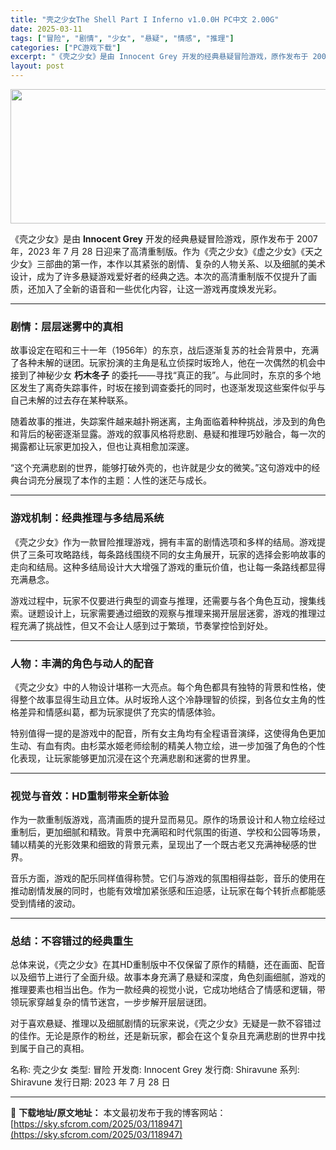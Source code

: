 ```yaml
---
title: "壳之少女The Shell Part I Inferno v1.0.0H PC中文 2.00G"
date: 2025-03-11
tags: ["冒险", "剧情", "少女", "悬疑", "情感", "推理"]
categories: ["PC游戏下载"]
excerpt: "《壳之少女》是由 Innocent Grey 开发的经典悬疑冒险游戏，原作发布于 2007 年，2023 年 7 月 28 日迎来了高清重制版。作为《壳之少女》《虚之少女》《天之少女》三部曲的第一作，本作以其紧张的剧情、复杂的人物关系、以及细腻的美术设计，成为了许多悬疑游戏爱好者的经典之选。本次的高&hellip;"
layout: post
---
```


<img class="aligncenter size-full wp-image-118948" src="https://sky.sfcrom.com/wp-content/uploads/2025/03/2025031114183259.webp" alt="" width="660" height="215" />
<p data-start="28" data-end="223">《壳之少女》是由 <strong data-start="37" data-end="54">Innocent Grey</strong> 开发的经典悬疑冒险游戏，原作发布于 2007 年，2023 年 7 月 28 日迎来了高清重制版。作为《壳之少女》《虚之少女》《天之少女》三部曲的第一作，本作以其紧张的剧情、复杂的人物关系、以及细腻的美术设计，成为了许多悬疑游戏爱好者的经典之选。本次的高清重制版不仅提升了画质，还加入了全新的语音和一些优化内容，让这一游戏再度焕发光彩。</p>


<hr data-start="225" data-end="228" />

<h3 data-start="230" data-end="251"><strong data-start="234" data-end="249">剧情：层层迷雾中的真相</strong></h3>
<p data-start="253" data-end="418">故事设定在昭和三十一年（1956年）的东京，战后逐渐复苏的社会背景中，充满了各种未解的谜团。玩家扮演的主角是私立侦探时坂玲人，他在一次偶然的机会中接到了神秘少女 <strong data-start="334" data-end="342">朽木冬子</strong> 的委托——寻找“真正的我”。与此同时，东京的多个地区发生了离奇失踪事件，时坂在接到调查委托的同时，也逐渐发现这些案件似乎与自己未解的过去存在某种联系。</p>
<p data-start="420" data-end="515">随着故事的推进，失踪案件越来越扑朔迷离，主角面临着种种挑战，涉及到的角色和背后的秘密逐渐显露。游戏的叙事风格将悲剧、悬疑和推理巧妙融合，每一次的揭露都让玩家更加投入，但也让真相愈加深邃。</p>
<p data-start="517" data-end="577">“这个充满悲剧的世界，能够打破外壳的，也许就是少女的微笑。”这句游戏中的经典台词充分展现了本作的主题：人性的迷茫与成长。</p>


<hr data-start="579" data-end="582" />

<h3 data-start="584" data-end="609"><strong data-start="588" data-end="607">游戏机制：经典推理与多结局系统</strong></h3>
<p data-start="611" data-end="724">《壳之少女》作为一款冒险推理游戏，拥有丰富的剧情选项和多样的结局。游戏提供了三条可攻略路线，每条路线围绕不同的女主角展开，玩家的选择会影响故事的走向和结局。这种多结局设计大大增强了游戏的重玩价值，也让每一条路线都显得充满悬念。</p>
<p data-start="726" data-end="828">游戏过程中，玩家不仅要进行典型的调查与推理，还需要与各个角色互动，搜集线索。谜题设计上，玩家需要通过细致的观察与推理来揭开层层迷雾，游戏的推理过程充满了挑战性，但又不会让人感到过于繁琐，节奏掌控恰到好处。</p>


<hr data-start="830" data-end="833" />

<h3 data-start="835" data-end="859"><strong data-start="839" data-end="857">人物：丰满的角色与动人的配音</strong></h3>
<p data-start="861" data-end="957">《壳之少女》中的人物设计堪称一大亮点。每个角色都具有独特的背景和性格，使得整个故事显得生动且立体。从时坂玲人这个冷静理智的侦探，到各位女主角的性格差异和情感纠葛，都为玩家提供了充实的情感体验。</p>
<p data-start="959" data-end="1059">特别值得一提的是游戏中的配音，所有女主角均有全程语音演绎，这使得角色更加生动、有血有肉。由杉菜水姬老师绘制的精美人物立绘，进一步加强了角色的个性化表现，让玩家能够更加沉浸在这个充满悲剧和迷雾的世界里。</p>


<hr data-start="1061" data-end="1064" />

<h3 data-start="1066" data-end="1092"><strong data-start="1070" data-end="1090">视觉与音效：HD重制带来全新体验</strong></h3>
<p data-start="1094" data-end="1203">作为一款重制版游戏，高清画质的提升显而易见。原作的场景设计和人物立绘经过重制后，更加细腻和精致。背景中充满昭和时代氛围的街道、学校和公园等场景，辅以精美的光影效果和细致的背景元素，呈现出了一个既古老又充满神秘感的世界。</p>
<p data-start="1205" data-end="1285">音乐方面，游戏的配乐同样值得称赞。它们与游戏的氛围相得益彰，音乐的使用在推动剧情发展的同时，也能有效增加紧张感和压迫感，让玩家在每个转折点都能感受到情绪的波动。</p>


<hr data-start="1287" data-end="1290" />

<h3 data-start="1292" data-end="1314"><strong data-start="1296" data-end="1312">总结：不容错过的经典重生</strong></h3>
<p data-start="1316" data-end="1448">总体来说，《壳之少女》在其HD重制版中不仅保留了原作的精髓，还在画面、配音以及细节上进行了全面升级。故事本身充满了悬疑和深度，角色刻画细腻，游戏的推理要素也相当出色。作为一款经典的视觉小说，它成功地结合了情感和逻辑，带领玩家穿越复杂的情节迷宫，一步步解开层层谜团。</p>
<p data-start="1450" data-end="1531">对于喜欢悬疑、推理以及细腻剧情的玩家来说，《壳之少女》无疑是一款不容错过的佳作。无论是原作的粉丝，还是新玩家，都会在这个复杂且充满悲剧的世界中找到属于自己的真相。</p>
名称: 壳之少女
类型: 冒险
开发商: Innocent Grey
发行商: Shiravune
系列: Shiravune
发行日期: 2023 年 7 月 28 日

---
📖 **下载地址/原文地址：** 本文最初发布于我的博客网站：[https://sky.sfcrom.com/2025/03/118947](https://sky.sfcrom.com/2025/03/118947)
